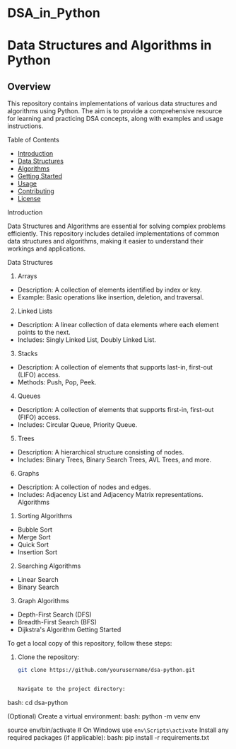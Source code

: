 # DSA_in_Python
# Data Structures and Algorithms in Python

## Overview

This repository contains implementations of various data structures and algorithms using Python. The aim is to provide a comprehensive resource for learning and practicing DSA concepts, along with examples and usage instructions.

Table of Contents

- [Introduction](#introduction)
- [Data Structures](#data-structures)
- [Algorithms](#algorithms)
- [Getting Started](#getting-started)
- [Usage](#usage)
- [Contributing](#contributing)
- [License](#license)

Introduction

Data Structures and Algorithms are essential for solving complex problems efficiently. This repository includes detailed implementations of common data structures and algorithms, making it easier to understand their workings and applications.

Data Structures

 1. Arrays
- Description: A collection of elements identified by index or key.
- Example: Basic operations like insertion, deletion, and traversal.

2. Linked Lists
- Description: A linear collection of data elements where each element points to the next.
- Includes: Singly Linked List, Doubly Linked List.

 3. Stacks
- Description: A collection of elements that supports last-in, first-out (LIFO) access.
- Methods: Push, Pop, Peek.

 4. Queues
- Description: A collection of elements that supports first-in, first-out (FIFO) access.
- Includes: Circular Queue, Priority Queue.

 5. Trees
- Description: A hierarchical structure consisting of nodes.
- Includes: Binary Trees, Binary Search Trees, AVL Trees, and more.

6. Graphs
- Description: A collection of nodes and edges.
- Includes: Adjacency List and Adjacency Matrix representations.
 Algorithms

 1. Sorting Algorithms
-  Bubble Sort
- Merge Sort
- Quick Sort
- Insertion Sort

2. Searching Algorithms
- Linear Search
- Binary Search

 3. Graph Algorithms
- Depth-First Search (DFS)
- Breadth-First Search (BFS)
- Dijkstra's Algorithm
Getting Started

To get a local copy of this repository, follow these steps:

1. Clone the repository:
   ```bash
   git clone https://github.com/yourusername/dsa-python.git


   Navigate to the project directory:
bash:
cd dsa-python

(Optional) Create a virtual environment:
bash:
python -m venv env

source env/bin/activate  # On Windows use `env\Scripts\activate`
Install any required packages (if applicable):
bash:
pip install -r requirements.txt
